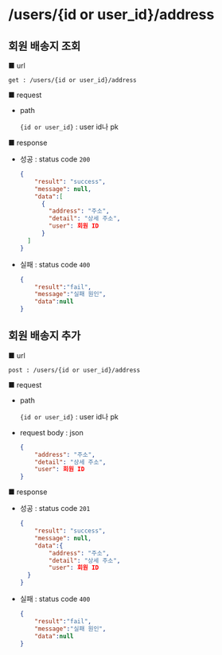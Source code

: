 # /users/{id or user_id}/address

## 회원 배송지 조회

■ url

 `get : /users/{id or user_id}/address`

■ request

- path

  `{id or user_id}` : user id나 pk 

■ response

- 성공 : status code `200`

  ```json
  {
      "result": "success", 
      "message": null, 
      "data":[
        {
          "address": "주소",
          "detail": "상세 주소",
          "user": 회원 ID
        }
  	]
  }
  ```

- 실패 : status code `400`

  ```json
  {
      "result":"fail",
      "message":"실패 원인",
      "data":null
  }
  ```



## 회원 배송지 추가

■ url

 `post : /users/{id or user_id}/address`

■ request

- path

  `{id or user_id}` : user id나 pk 

- request body : json

  ```json
  {
      "address": "주소",
      "detail": "상세 주소",
      "user": 회원 ID
  }
  ```

■ response

- 성공 : status code `201`

  ```json
  {
      "result": "success", 
      "message": null, 
      "data":{
          "address": "주소",
          "detail": "상세 주소",
          "user": 회원 ID
  	}
  }
  ```

- 실패 : status code `400`

  ```json
  {
      "result":"fail",
      "message":"실패 원인",
      "data":null
  }
  ```

